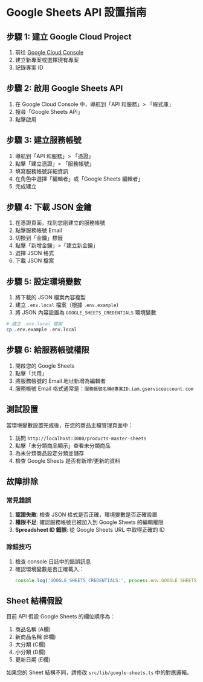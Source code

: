 # Google Sheets API 設置指南

## 步驟 1: 建立 Google Cloud Project

1. 前往 [Google Cloud Console](https://console.cloud.google.com/)
2. 建立新專案或選擇現有專案
3. 記錄專案 ID

## 步驟 2: 啟用 Google Sheets API

1. 在 Google Cloud Console 中，導航到「API 和服務」> 「程式庫」
2. 搜尋「Google Sheets API」
3. 點擊啟用

## 步驟 3: 建立服務帳號

1. 導航到「API 和服務」> 「憑證」
2. 點擊「建立憑證」> 「服務帳號」
3. 填寫服務帳號詳細資訊
4. 在角色中選擇「編輯者」或「Google Sheets 編輯者」
5. 完成建立

## 步驟 4: 下載 JSON 金鑰

1. 在憑證頁面，找到您剛建立的服務帳號
2. 點擊服務帳號 Email
3. 切換到「金鑰」標籤
4. 點擊「新增金鑰」>「建立新金鑰」
5. 選擇 JSON 格式
6. 下載 JSON 檔案

## 步驟 5: 設定環境變數

1. 將下載的 JSON 檔案內容複製
2. 建立 `.env.local` 檔案（根據 `.env.example`）
3. 將 JSON 內容設置為 `GOOGLE_SHEETS_CREDENTIALS` 環境變數

```bash
# 建立 .env.local 檔案
cp .env.example .env.local
```

## 步驟 6: 給服務帳號權限

1. 開啟您的 Google Sheets
2. 點擊「共用」
3. 將服務帳號的 Email 地址新增為編輯者
4. 服務帳號 Email 格式通常是：`服務帳號名稱@專案ID.iam.gserviceaccount.com`

## 測試設置

當環境變數設置完成後，在您的商品主檔管理頁面中：

1. 訪問 `http://localhost:3000/products-master-sheets`
2. 點擊「未分類商品顯示」查看未分類商品
3. 為未分類商品設定分類並儲存
4. 檢查 Google Sheets 是否有新增/更新的資料

## 故障排除

### 常見錯誤

1. **認證失敗**: 檢查 JSON 格式是否正確，環境變數是否正確設置
2. **權限不足**: 確認服務帳號已被加入到 Google Sheets 的編輯權限
3. **Spreadsheet ID 錯誤**: 從 Google Sheets URL 中取得正確的 ID

### 除錯技巧

1. 檢查 console 日誌中的錯誤訊息
2. 確認環境變數是否正確載入：
   ```javascript
   console.log('GOOGLE_SHEETS_CREDENTIALS:', process.env.GOOGLE_SHEETS_CREDENTIALS ? '已設置' : '未設置')
   ```

## Sheet 結構假設

目前 API 假設 Google Sheets 的欄位順序為：
1. 商品名稱 (A欄)
2. 新商品名稱 (B欄) 
3. 大分類 (C欄)
4. 小分類 (D欄)
5. 更新日期 (E欄)

如果您的 Sheet 結構不同，請修改 `src/lib/google-sheets.ts` 中的對應邏輯。